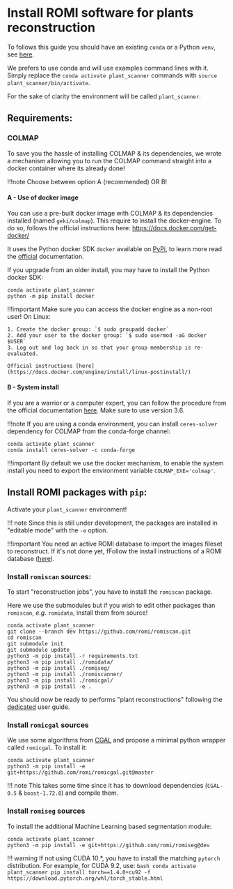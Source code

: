 Install ROMI software for plants reconstruction
===============================================

To follows this guide you should have an existing `conda` or a Python `venv`, see [here](create_env.md).

We prefers to use conda and will use examples command lines with it.
Simply replace the `conda activate plant_scanner` commands with `source plant_scanner/bin/activate`.

For the sake of clarity the environment will be called `plant_scanner`.


## Requirements:

### COLMAP
To save you the hassle of installing COLMAP & its dependencies, we wrote a mechanism allowing you to run the COLMAP command straight into a docker container where its already done!

!!!note
    Choose between option A (recommended) OR B! 

#### A - Use of docker image
You can use a pre-built docker image with COLMAP & its dependencies installed (named `geki/colmap`).
This require to install the docker-engine.
To do so, follows the official instructions here: https://docs.docker.com/get-docker/

It uses the Python docker SDK `docker` available on [PyPi](https://pypi.org/project/docker/), to learn more read the [official](https://docker-py.readthedocs.io/en/stable/) documentation.

If you upgrade from an older install, you may have to install the Python docker SDK:
```shell
conda activate plant_scanner
python -m pip install docker
```

!!!important
    Make sure you can access the docker engine as a non-root user!
    On Linux:
    
    1. Create the docker group: `$ sudo groupadd docker`
    2. Add your user to the docker group: `$ sudo usermod -aG docker $USER`
    3. Log out and log back in so that your group membership is re-evaluated.
    
    Official instructions [here](https://docs.docker.com/engine/install/linux-postinstall/)

#### B - System install
If you are a warrior or a computer expert, you can follow the procedure from the official documentation [here](https://colmap.github.io/install.html#).
Make sure to use version 3.6.

!!!note 
    If you are using a conda environment, you can install `ceres-solver` dependency for COLMAP from the conda-forge channel:
```shell
conda activate plant_scanner
conda install ceres-solver -c conda-forge
```

!!!important
    By default we use the docker mechanism, to enable the system install you need to export the environment variable `COLMAP_EXE='colmap'`.


## Install ROMI packages with `pip`:

Activate your `plant_scanner` environment!

!!! note
    Since this is still under development, the packages are installed in "editable mode" with the `-e` option.

!!!important
    You need an active ROMI database to import the images fileset to reconstruct.
    If it's not done yet, fFollow the install instructions of a ROMI database ([here](plantdb_setup.md)).

### Install `romiscan` sources:
To start "reconstruction jobs", you have to install the `romiscan` package.

Here we use the submodules but if you wish to edit other packages than `romiscan`, _e.g._ `romidata`, install them from source!
```shell
conda activate plant_scanner
git clone --branch dev https://github.com/romi/romiscan.git
cd romiscan
git submodule init
git submodule update
python3 -m pip install -r requirements.txt
python3 -m pip install ./romidata/
python3 -m pip install ./romiseg/
python3 -m pip install ./romiscanner/
python3 -m pip install ./romicgal/
python3 -m pip install -e .
```

You should now be ready to performs "plant reconstructions" following the [dedicated](../tutorials/reconstruct_scan.md) user guide.


### Install `romicgal` sources
We use some algorithms from [CGAL](https://www.cgal.org/) and propose a minimal python wrapper called `romicgal`.
To install it:

```shell
conda activate plant_scanner
python3 -m pip install -e git+https://github.com/romi/romicgal.git@master
```

!!! note
    This takes some time since it has to download dependencies (`CGAL-0.5` & `boost-1.72.0`) and compile them.


### Install `romiseg` sources
To install the additional Machine Learning based segmentation module:

```shell
conda activate plant_scanner
python3 -m pip install -e git+https://github.com/romi/romiseg@dev
```

!!! warning
    If not using CUDA 10.*, you have to install the matching `pytorch` distribution.
    For example, for CUDA 9.2, use:
    ```bash
    conda activate plant_scanner
    pip install torch==1.4.0+cu92 -f https://download.pytorch.org/whl/torch_stable.html
    ```
